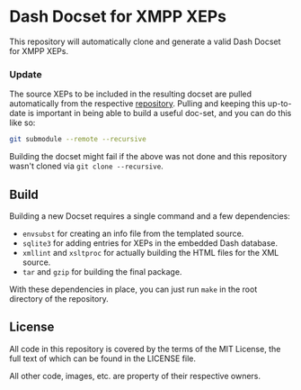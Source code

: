 # Dash Docset for XMPP XEPs

This repository will automatically clone and generate a valid Dash Docset for XMPP XEPs.

### Update

The source XEPs to be included in the resulting docset are pulled automatically from the respective
[repository](https://github.com/xsf/xeps). Pulling and keeping this up-to-date is important in being
able to build a useful doc-set, and you can do this like so:

```sh
git submodule --remote --recursive
```

Building the docset might fail if the above was not done and this repository wasn't cloned via `git
clone --recursive`.

## Build

Building a new Docset requires a single command and a few dependencies:

  - `envsubst` for creating an info file from the templated source.
  - `sqlite3` for adding entries for XEPs in the embedded Dash database.
  - `xmllint` and `xsltproc` for actually building the HTML files for the XML source.
  - `tar` and `gzip` for building the final package.

With these dependencies in place, you can just run `make` in the root directory of the repository.

## License

All code in this repository is covered by the terms of the MIT License, the full text of which can
be found in the LICENSE file.

All other code, images, etc. are property of their respective owners.

